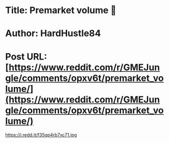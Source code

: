 # Title: Premarket volume 🤯
# Author: HardHustle84
# Post URL: [https://www.reddit.com/r/GMEJungle/comments/opxv6t/premarket_volume/](https://www.reddit.com/r/GMEJungle/comments/opxv6t/premarket_volume/)


https://i.redd.it/f35qp4rb7xc71.jpg